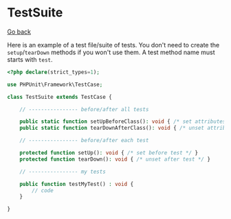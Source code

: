 # TestSuite

[Go back](../index.md#tests-with-phpunit)

Here is an example of a test file/suite of tests. You don't need to create the `setup`/`tearDown` methods if you won't use them. A test method name must starts with `test`.

```php
<?php declare(strict_types=1);

use PHPUnit\Framework\TestCase;

class TestSuite extends TestCase {

    // ---------------- before/after all tests

    public static function setUpBeforeClass(): void { /* set attributes, ... */ }
    public static function tearDownAfterClass(): void { /* unset attributes, ... */ }

    // ---------------- before/after each test

    protected function setUp(): void { /* set before test */ }
    protected function tearDown(): void { /* unset after test */ }

    // ---------------- my tests

    public function testMyTest() : void {
        // code
    }

}
```
